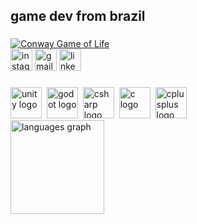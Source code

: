 <h2 align="left">game dev from brazil</h2>

###

<div align="left">
    <a href="https://en.wikipedia.org/wiki/Conway%27s_Game_of_Life">
    <img src="https://github.com/user-attachments/assets/3d2f03ee-2d3e-49cc-bdca-c52f85245e95" alt="Conway Game of Life"/>
  </a>
</div>

<div align="left">
  <a href="https://www.instagram.com/raulpavani/" target="_blank"><img src="https://img.shields.io/static/v1?message=Instagram&logo=instagram&label=&color=E4405F&logoColor=white&labelColor=&style=for-the-badge" height="35" alt="instagram logo"/></a>
  <a href="raul.pavani@hotmail.com" target="_blank"><img src="https://img.shields.io/static/v1?message=Email&logo=gmail&label=&color=D14836&logoColor=white&labelColor=&style=for-the-badge" height="35" alt="gmail logo"/></a>
  <a href="https://www.linkedin.com/in/raul-pavani-846307157/" target="_blank"><img src="https://img.shields.io/static/v1?message=LinkedIn&logo=linkedin&label=&color=0077B5&logoColor=white&labelColor=&style=for-the-badge" height="35" alt="linkedin logo"/></a>
</div>

###

<div align="left">
  <img src="https://skillicons.dev/icons?i=unity" height="50" alt="unity logo"  />
  <img width="0" />
  <img src="https://skillicons.dev/icons?i=godot" height="50" alt="godot logo"  />
  <img width="0" />
  <img src="https://skillicons.dev/icons?i=cs" height="50" alt="csharp logo"  />
  <img width="0" />
  <img src="https://skillicons.dev/icons?i=c" height="50" alt="c logo"  />
  <img width="0" />
  <img src="https://skillicons.dev/icons?i=cpp" height="50" alt="cplusplus logo"  />
</div>

<div align="left">
  <img src="https://github-readme-stats.vercel.app/api/top-langs?username=RaulPavani&locale=en&hide_title=false&layout=compact&card_width=320&langs_count=6&theme=jolly&hide_border=false" height="150" alt="languages graph"  />
</div>

###
